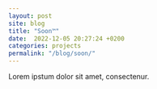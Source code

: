 ```yaml
---
layout: post
site: blog
title: "Soon™"
date:  2022-12-05 20:27:24 +0200
categories: projects
permalink: "/blog/soon/"
---
```


Lorem ipstum dolor sit amet, consectenur.